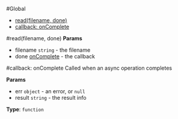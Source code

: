 #Global
* [read(filename, done)](#read)
* [callback: onComplete](#onComplete)

<a name="read"></a>
#read(filename, done)
**Params**

- filename `string` - the filename
- done [onComplete](#onComplete) - the callback

<a name="onComplete"></a>
#callback: onComplete
Called when an async operation completes

**Params**

- err `object` - an error, or `null`
- result `string` - the result info

**Type**: `function`  
